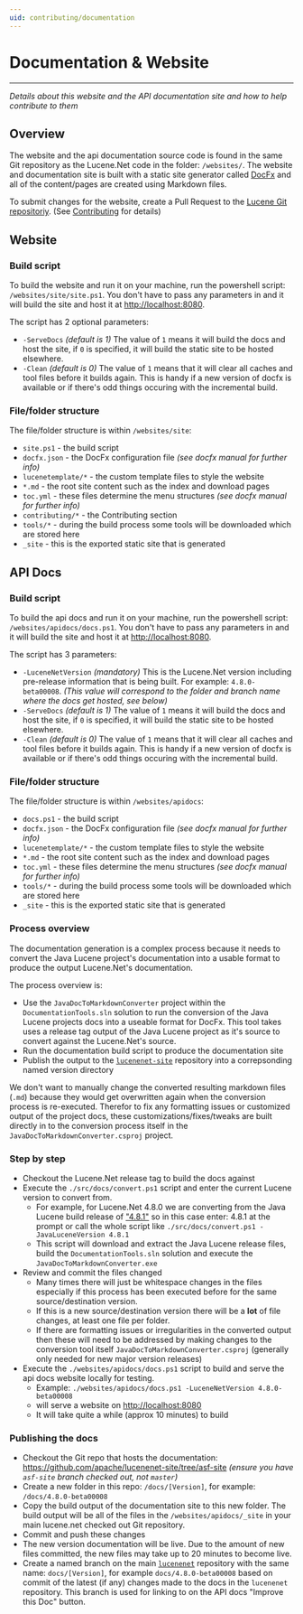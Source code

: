```yaml
---
uid: contributing/documentation
---
```

Documentation & Website
===============

---------------

_Details about this website and the API documentation site and how to help contribute to them_

## Overview

The website and the api documentation source code is found in the same Git repository as the Lucene.Net code in the folder: `/websites/`. The website and documentation site is built with a static site generator called [DocFx](https://dotnet.github.io/docfx/) and all of the content/pages are created using Markdown files.

To submit changes for the website, create a Pull Request to the [Lucene Git repositoriy](https://github.com/apache/lucenenet). (See [Contributing](xref:contributing#submit-a-pull-request) for details)

## Website

### Build script

To build the website and run it on your machine, run the powershell script: `/websites/site/site.ps1`. You don't have to pass any parameters in and it will build the site and host it at [http://localhost:8080](http://localhost:8080). 

The script has 2 optional parameters:

* `-ServeDocs` _(default is 1)_ The value of `1` means it will build the docs and host the site, if `0` is specified, it will build the static site to be hosted elsewhere.
* `-Clean` _(default is 0)_ The value of `1` means that it will clear all caches and tool files before it builds again. This is handy if a new version of docfx is available or if there's odd things occuring with the incremental build.

### File/folder structure

The file/folder structure is within `/websites/site`:

* `site.ps1` - the build script
* `docfx.json` - the DocFx configuration file _(see docfx manual for further info)_
* `lucenetemplate/*` - the custom template files to style the website
* `*.md` - the root site content such as the index and download pages
* `toc.yml` - these files determine the menu structures _(see docfx manual for further info)_
* `contributing/*` - the Contributing section
* `tools/*` - during the build process some tools will be downloaded which are stored here
* `_site` - this is the exported static site that is generated

## API Docs

### Build script

To build the api docs and run it on your machine, run the powershell script: `/websites/apidocs/docs.ps1`. You don't have to pass any parameters in and it will build the site and host it at [http://localhost:8080](http://localhost:8080). 

The script has 3 parameters:

* `-LuceneNetVersion` _(mandatory)_ This is the Lucene.Net version including pre-release information that is being built. For example: `4.8.0-beta00008`. _(This value will correspond to the folder and branch name where the docs get hosted, see below)_
* `-ServeDocs` _(default is 1)_ The value of `1` means it will build the docs and host the site, if `0` is specified, it will build the static site to be hosted elsewhere.
* `-Clean` _(default is 0)_ The value of `1` means that it will clear all caches and tool files before it builds again. This is handy if a new version of docfx is available or if there's odd things occuring with the incremental build.

### File/folder structure

The file/folder structure is within `/websites/apidocs`:

* `docs.ps1` - the build script
* `docfx.json` - the DocFx configuration file _(see docfx manual for further info)_
* `lucenetemplate/*` - the custom template files to style the website
* `*.md` - the root site content such as the index and download pages
* `toc.yml` - these files determine the menu structures _(see docfx manual for further info)_
* `tools/*` - during the build process some tools will be downloaded which are stored here
* `_site` - this is the exported static site that is generated

### Process overview

The documentation generation is a complex process because it needs to convert the Java Lucene project's documentation into a usable format to produce the output Lucene.Net's documentation. 

The process overview is:

* Use the `JavaDocToMarkdownConverter` project within the `DocumentationTools.sln` solution to run the conversion of the Java Lucene projects docs into a useable format for DocFx. This tool takes uses a release tag output of the Java Lucene project as it's source to convert against the Lucene.Net's source. 
* Run the documentation build script to produce the documentation site
* Publish the output to the [`lucenenet-site`](https://github.com/apache/lucenenet-site) repository into a correpsonding named version directory

We don't want to manually change the converted resulting markdown files (`.md`) because they would get overwritten again when the conversion process is re-executed. Therefor to fix any formatting issues or customized output of the project docs, these customizations/fixes/tweaks are built directly in to the conversion process itself in the `JavaDocToMarkdownConverter.csproj` project.

### Step by step

* Checkout the Lucene.Net release tag to build the docs against
* Execute the `./src/docs/convert.ps1` script and enter the current Lucene version to convert from. 
  * For example, for Lucene.Net 4.8.0 we are converting from the Java Lucene build release of ["4.8.1"](https://github.com/apache/lucene-solr/releases/tag/releases%2Flucene-solr%2F4.8.1) so in this case enter: 4.8.1 at the prompt or call the whole script like `./src/docs/convert.ps1 -JavaLuceneVersion 4.8.1`
  * This script will download and extract the Java Lucene release files, build the `DocumentationTools.sln` solution and execute the `JavaDocToMarkdownConverter.exe`
* Review and commit the files changed
  * Many times there will just be whitespace changes in the files especially if this process has been executed before for the same source/destination version.
  * If this is a new source/destination version there will be a **lot** of file changes, at least one file per folder.
  * If there are formatting issues or irregularities in the converted output then these will need to be addressed by making changes to the conversion tool itself `JavaDocToMarkdownConverter.csproj` (generally only needed for new major version releases)
* Execute the `./websites/apidocs/docs.ps1` script to build and serve the api docs website locally for testing.
  * Example: `./websites/apidocs/docs.ps1 -LuceneNetVersion 4.8.0-beta00008`
  * will serve a website on [http://localhost:8080](http://localhost:8080)
  * It will take quite a while (approx 10 minutes) to build
  

### Publishing the docs

* Checkout the Git repo that hosts the documentation: https://github.com/apache/lucenenet-site/tree/asf-site _(ensure you have `asf-site` branch checked out, not `master`)_
* Create a new folder in this repo: `/docs/[Version]`, for example: `/docs/4.8.0-beta00008`
* Copy the build output of the documentation site to this new folder. The build output will be all of the files in the `/websites/apidocs/_site` in your main lucene.net checked out Git repository. 
* Commit and push these changes
* The new version documentation will be live. Due to the amount of new files committed, the new files may take up to 20 minutes to become live. 
* Create a named branch on the main [`lucenenet`](https://github.com/apache/lucenenet) repository with the same name: `docs/[Version]`, for example `docs/4.8.0-beta00008` based on commit of the latest (if any) changes made to the docs in the `lucenenet` repository. This branch is used for linking to on the API docs "Improve this Doc" button.